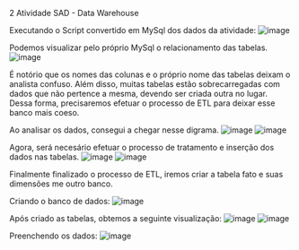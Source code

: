 2 Atividade SAD - Data Warehouse

Executando o Script convertido em MySql dos dados da atividade:
![image](https://github.com/SrLazaro/sad_2/assets/78516759/2dfe7c77-0807-4370-9f22-ae98d8aeff6c)

Podemos visualizar pelo próprio MySql o relacionamento das tabelas.
![image](https://github.com/SrLazaro/sad_2/assets/78516759/c1bcb34b-cd38-41cb-8309-51dc63d42f17)

É notório que os nomes das colunas e o próprio nome das tabelas deixam o analista confuso. Além disso, muitas tabelas estão sobrecarregadas com dados que não pertence a mesma, devendo ser criada outra no lugar. Dessa forma, precisaremos efetuar o processo de ETL para deixar esse banco mais coeso.

Ao analisar os dados, consegui a chegar nesse digrama. 
![image](https://github.com/SrLazaro/sad_2/assets/78516759/9d0b270e-5efc-402a-a67b-fe31f6bafb6f)
![image](https://github.com/SrLazaro/sad_2/assets/78516759/394ed1ca-435c-400a-90f1-7af343b32857)

Agora, será necesário efetuar o processo de tratamento e inserção dos dados nas tabelas.
![image](https://github.com/SrLazaro/sad_2/assets/78516759/7cce355f-6322-4f2a-9288-2c45aa6a95be)
![image](https://github.com/SrLazaro/sad_2/assets/78516759/e8942ccd-0fe5-4c97-90e2-ad7b3d670332)

Finalmente finalizado o processo de ETL, iremos criar a tabela fato e suas dimensões me outro banco.

Criando o banco de dados:
![image](https://github.com/SrLazaro/sad_2/assets/78516759/629aa387-7b7e-4fbe-b215-52e7e9959212)

Após criado as tabelas, obtemos a seguinte visualização:
![image](https://github.com/SrLazaro/sad_2/assets/78516759/219e7805-c768-4f4b-b580-195a172fb67a)
![image](https://github.com/SrLazaro/sad_2/assets/78516759/66c320ab-eb45-4b15-8838-be3355ab8d38)


Preenchendo os dados:
![image](https://github.com/SrLazaro/sad_2/assets/78516759/1611d5b9-a18c-4d5b-8c41-258ce10a544f)
